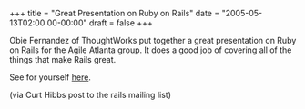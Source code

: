 +++
title = "Great Presentation on Ruby on Rails"
date = "2005-05-13T02:00:00-00:00"
draft = false
+++

Obie Fernandez of ThoughtWorks put together a great presentation on Ruby
on Rails for the Agile Atlanta group. It does a good job of covering all
of the things that make Rails great.

See for yourself
<a href=" http://rubyforge.org/docman/view.php/251/158/Ruby%20On%20Rails.ppt" target="_parent">here</a>.

(via Curt Hibbs post to the rails mailing list)

